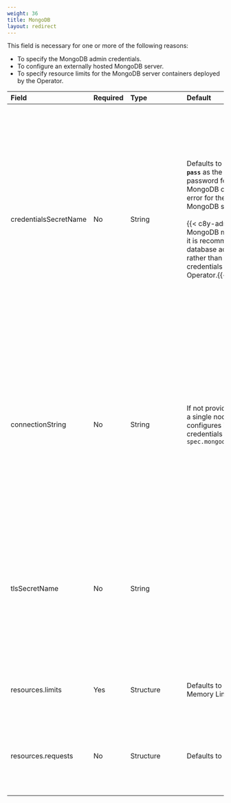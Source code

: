 ```yaml
---
weight: 36
title: MongoDB
layout: redirect
---
```


This field is necessary for one or more of the following reasons:

* To specify the MongoDB admin credentials.
* To configure an externally hosted MongoDB server.
* To specify resource limits for the MongoDB server containers deployed by the Operator.

|<div style="width:170px">Field</div>|Required|<div style="width:115px">Type</div>|Default|Description|
|:---|:---|:---|:---|:---|
|credentialsSecretName|No|String|Defaults to **`databaseAdmin`** and **`admin-pass`** as the database admin user and password for the Operator managed MongoDB or fails with validation error for the externally hosted MongoDB server.<br><br>{{< c8y-admon-info >}}For the MongoDB managed by the Operator, it is recommended to provide the database admin credentials secret, rather than relying on the default credentials assigned by the Operator.{{< /c8y-admon-info >}}|Name of the Kubernetes Secret containing the database admin credentials with which the Operator managed MongoDB must be configured or the database admin credentials of the externally hosted MongoDB server. For more information, see [MongoDB Credentials Secret](/edge-k8s/edge-custom-resource-definition/#k8-edge-mongodb-cred-secret). <p>{{< c8y-admon-info >}}The Operator retrieves this secret from the **`EDGE-CR-NAMESPACE`**. Ensure that this secret is created before initiating the {{< product-c8y-iot >}} Edge deployment or update process.{{< /c8y-admon-info >}}
|connectionString|No|String|If not provided, the Operator installs a single node MongoDB server and configures it with the admin credentials provided in `spec.mongodb.credentialsSecretName`|Connection string of the externally hosted MongoDB server. URI Format: `mongodb://host1[:port1][,...hostN[:portN]]`<br>{{< c8y-admon-info >}}If you do not provide this value, the Operator installs a single node MongoDB server. Once {{< product-c8y-iot >}} Edge is installed and configured to use the Operator managed MongoDB, you cannot provide the `connectionString` to use an externally hosted MongoDB.{{< /c8y-admon-info >}}
|tlsSecretName|No|String||Secret for supplying the Certificate Authority (CA) certificate to trust. For more information, [External hosted MongoDB TLS Secret](/edge-k8s/edge-custom-resource-definition/#k8-edge-external-hosted-mongodb-tl-secret).<br>{{< c8y-admon-info >}}The Operator retrieves this secret from the **`EDGE-CR-NAMESPACE`**. Ensure that this secret is created before initiating the {{< product-c8y-iot >}} Edge deployment or update process.{{< /c8y-admon-info >}}
|resources.limits|Yes|Structure|Defaults to CPU Limit: 3000m<br>Memory Limit: 6GB|Specify resource limits for the MongoDB server pod. For more information, see [Resource Limits Specification](/edge-k8s/edge-custom-resource-definition/#k8-edge-resources-limits-spec).
|resources.requests|No|Structure|Defaults to 75 GB|Specify the size of the Persistent Volume Claim (PVC) named `mongod-data-edge-db-rs0-0` made by MongoDB server for persisting application data. For more information, see [MongoDB storage size](/edge-k8s/edge-custom-resource-definition/#k8-edge-mongodb-storage-size).